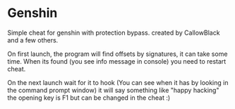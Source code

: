 # Genshin
Simple cheat for genshin with protection bypass. created by CallowBlack and a few others.

On first launch, the program will find offsets by signatures, it can take some time. When its found (you see info message in console) you need to restart cheat.

On the next launch wait for it to hook (You can see when it has by looking in the command prompt window) it will say something like "happy hacking" the opening key is F1
but can be changed in the cheat :)
